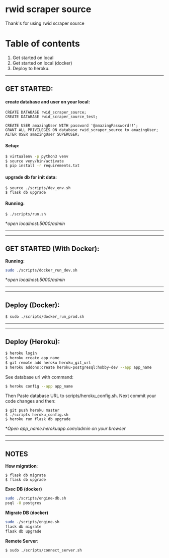 # rwid scraper source
Thank's for using rwid scraper source

# Table of contents
1. Get started on local
2. Get started on local (docker)
3. Deploy to heroku.

<hr>

## GET STARTED:
#### create database and user on your local: 
```
CREATE DATABASE rwid_scraper_source;
CREATE DATABASE rwid_scraper_source_test;

CREATE USER amazingUser WITH password '@amazingPassword!!';
GRANT ALL PRIVILEGES ON database rwid_scraper_source to amazingUser;
ALTER USER amazingUser SUPERUSER;
```


#### Setup:
```sh
$ virtualenv -p python3 venv
$ source venv/bin/activate
$ pip install -r requirements.txt
```

#### upgrade db for init data:
```
$ source ./scripts/dev_env.sh
$ flask db upgrade
```


#### Running:
```
$ ./scripts/run.sh
```
**open localhost:5000/admin*
<hr><hr>


## GET STARTED (With Docker):
**Running:**
```sh
sudo ./scripts/docker_run_dev.sh
```
**open localhost:5000/admin*


<hr><hr>

## Deploy (Docker):
```
$ sudo ./scripts/docker_run_prod.sh
```

<hr><hr>

## Deploy (Heroku):

```sh
$ heroku login
$ heroku create app_name
$ git remote add heroku heroku_git_url
$ heroku addons:create heroku-postgresql:hobby-dev --app app_name
```

See database url with command:
```sh
$ heroku config --app app_name
```
Then Paste database URL to scripts/heroku_config.sh. Next commit your code changes and then:

```shell script
$ git push heroku master
$ ./scripts heroku_config.sh
$ heroku run flask db upgrade
```
**Open app_name.herokuapp.com/admin on your browser*






<hr><hr>

## NOTES
**How migration**:
```
$ flask db migrate
$ flask db upgrade
```

**Exec DB (docker)**
```sh
sudo ./scripts/engine-db.sh
psql -U postgres
```

**Migrate DB (docker)**
```sh
sudo ./scripts/engine.sh
flask db migrate
flask db upgrade
```

**Remote Server:**
```sh
$ sudo ./scripts/connect_server.sh
```


